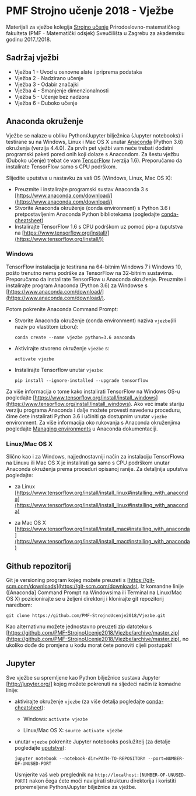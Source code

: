 # PMF Strojno učenje 2018 - Vježbe

Materijali za vježbe kolegija [Strojno učenje](https://web.math.pmf.unizg.hr/nastava/su/) Prirodoslovno-matematičkog fakulteta (PMF - Matematički odsjek) Sveučilišta u Zagrebu za akademsku godinu 2017./2018. 

## Sadržaj vježbi

* Vježba 1 - Uvod u osnovne alate i priprema podataka
* Vježba 2 - Nadzirano učenje
* Vježba 3 - Odabir značajki
* Vježba 4 - Smanjenje dimenzionalnosti
* Vježba 5 - Učenje bez nadzora 
* Vježba 6 - Duboko učenje

## Anaconda okruženje

Vježbe se nalaze u obliku Python/Jupyter bilježnica (Jupyter notebooks) i testirane su na Windows, Linux i Mac OS X unutar [Anaconda](https://www.anaconda.com) (Python 3.6) okruženja (verzija 4.4.0). Za prvih pet vježbi vam neće trebati dodatni programski paketi pored onih koji dolaze s Anacondom. Za šestu vježbu (Duboko učenje) trebat će vam [TensorFlow](https://www.tensorflow.org) (verzija 1.6). Preporučamo da instalirate TensorFlow samo s CPU podrškom.

Slijedite uputstva u nastavku za vaš OS (Windows, Linux, Mac OS X):
* Preuzmite i instalirajte programski sustav Anaconda 3 s [https://www.anaconda.com/download/](https://www.anaconda.com/download/)
* Stvorite Anaconda okruženje (conda environment) s Python 3.6 i pretpostavljenim Anaconda Python bibliotekama (pogledajte [conda-cheatsheet](https://conda.io/docs/_downloads/conda-cheatsheet.pdf))
* Instalirajte TensorFlow 1.6 s CPU podrškom uz pomoć pip-a (uputstva na [https://www.tensorflow.org/install/](https://www.tensorflow.org/install/))

### Windows
TensorFlow instalacija je testirana na 64-bitnim Windows 7 i Windows 10, pošto trenutno nema podrške za TensorFlow na 32-bitnim sustavima. Preporučamo da instalirate TensorFlow u Anaconda okruženje. Preuzmite i instalirajte program Anaconda (Python 3.6) za Windowse s [https://www.anaconda.com/download/](https://www.anaconda.com/download/).

Potom pokrenite Anaconda Command Prompt:
* Stvorite Anaconda okruženje (conda environment) naziva `vjezbe`(ili naziv po vlastitom izboru):
  ```
  conda create --name vjezbe python=3.6 anaconda
  ```
* Aktivirajte stvoreno okruženje `vjezbe` s:
  ```
  activate vjezbe
  ```
* Instalirajte Tensorflow unutar `vjezbe`:
  ```
  pip install --ignore-installed --upgrade tensorflow
  ```

Za više informacija o tome kako instalirati TensorFlow na Windows OS-u pogledajte [https://www.tensorflow.org/install/install_windows](https://www.tensorflow.org/install/install_windows). Ako već imate stariju verziju programa Anaconda i dalje možete provesti navedenu proceduru, čime ćete instalirati Python 3.6 i učiniti ga dostupnim unutar `vjezbe` environment. Za više informacija oko rukovanja s Anaconda okruženjima pogledajte [Managing environments](https://conda.io/docs/user-guide/tasks/manage-environments.html) u Anaconda dokumentaciji.

### Linux/Mac OS X
Slično kao i za Windows, najjednostavniji način za instalaciju TensorFlowa na Linuxu ili Mac OS X je instalirati ga samo s CPU podrškom unutar Anaconda okruženja prema proceduri opisanoj ranije. Za detaljnija uputstva pogledajte:

* za Linux [https://www.tensorflow.org/install/install_linux#installing_with_anaconda](https://www.tensorflow.org/install/install_linux#installing_with_anaconda)

* za Mac OS X [https://www.tensorflow.org/install/install_mac#installing_with_anaconda](https://www.tensorflow.org/install/install_mac#installing_with_anaconda)

## Github repozitorij

Git je versioning program kojeg možete preuzeti s [https://git-scm.com/downloads](https://git-scm.com/downloads). Iz komandne linije ([Anaconda] Command Prompt na Windowsima ili Terminal na Linux/Mac OS X) pozicionirajte se u željeni direktorij i klonirajte git repozitorij naredbom:
  ```
  git clone https://github.com/PMF-StrojnoUcenje2018/Vjezbe.git
  ```

Kao alternativnu možete jednostavno preuzeti zip datoteku s [https://github.com/PMF-StrojnoUcenje2018/Vjezbe/archive/master.zip](https://github.com/PMF-StrojnoUcenje2018/Vjezbe/archive/master.zip), no ukoliko dođe do promjena u kodu morat ćete ponoviti cijeli postupak!

## Jupyter
Sve vježbe su spremljene kao Python bilježnice sustava Jupyter [http://jupyter.org/] kojeg možete pokrenuti na sljedeći način iz komadne linije:

* aktivirajte okruženje `vjezbe` (za više detalja pogledajte [conda-cheatsheet](https://conda.io/docs/_downloads/conda-cheatsheet.pdf)):

  - Windows: `activate vjezbe`

  - Linux/Mac OS X: `source activate vjezbe`

* unutar `vjezbe` pokrenite Jupyter notebooks poslužitelj (za detalje pogledajte [uputstva](https://jupyter.readthedocs.io/en/latest/running.html#running)):
  ```
  jupyter notebook --notebook-dir=PATH-TO-REPOSITORY --port=NUMBER-OF-UNUSED-PORT
  ```
  Usmjerite vaš web preglednik na `http://localhost:[NUMBER-OF-UNUSED-PORT]` nakon čega ćete moći navigirati strukturu direktorija i koristiti pripremeljene Python/Jupyter bilježnice za vježbe.
